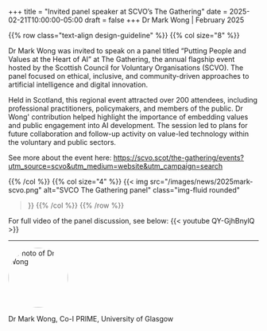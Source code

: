 +++
title = "Invited panel speaker at SCVO’s The Gathering"
date = 2025-02-21T10:00:00-05:00
draft = false
+++
Dr Mark Wong | February 2025

{{% row class="text-align design-guideline" %}}
{{% col size="8" %}}


Dr Mark Wong was invited to speak on a panel titled “Putting People and Values at the Heart of AI” at The Gathering, the annual flagship event hosted by the Scottish Council for Voluntary Organisations (SCVO). The panel focused on ethical, inclusive, and community-driven approaches to artificial intelligence and digital innovation.

Held in Scotland, this regional event attracted over 200 attendees, including professional practitioners, policymakers, and members of the public. Dr Wong' contribution helped highlight the importance of embedding values and public engagement into AI development. The session led to plans for future collaboration and follow-up activity on value-led technology within the voluntary and public sectors.

See more about the event here: https://scvo.scot/the-gathering/events?utm_source=scvo&utm_medium=website&utm_campaign=search


{{% /col %}}
{{% col size="4" %}}
{{< img
src="/images/news/2025mark-scvo.png"
alt="SVCO The Gathering panel"
class="img-fluid rounded"
>}}
{{% /col %}}
{{% /row %}}

For full video of the panel discussion, see below:
{{< youtube QY-GjhBnylQ >}}


---

<div class="row" style="margin-bottom:0.5em;">
  <div class="team-image col-lg-2 d-flex align-items-center justify-content-start">
    <img alt="Photo of Dr Wong" src="/images/team/mark-wong.jpeg" style="width:120px;height:120px;object-fit:cover;border-radius:50%;">
  </div>
</div>
<div class="row">
  <div class="team-meta col-lg-2 d-flex align-items-center justify-content-start">
    <p class="team-name mb-0" style="text-align:left;width:100%;">Dr Mark Wong, Co-I PRIME, University of Glasgow</p>
  </div>
</div>